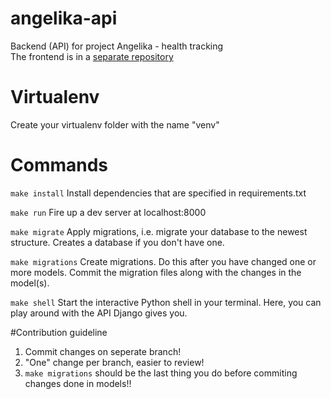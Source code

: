 angelika-api
============

Backend (API) for project Angelika - health tracking  
The frontend is in a [separate repository](https://github.com/iver56/angelika-web)

# Virtualenv

Create your virtualenv folder with the name "venv"

# Commands

`make install`
Install dependencies that are specified in requirements.txt

`make run`
Fire up a dev server at localhost:8000

`make migrate`
Apply migrations, i.e. migrate your database to the newest structure. Creates a database if you don't have one.

`make migrations`
Create migrations. Do this after you have changed one or more models. Commit the migration files along with the changes in the model(s).

`make shell`
Start the interactive Python shell in your terminal. Here, you can play around with the API Django gives you.

#Contribution guideline
1. Commit changes on seperate branch!
2. "One" change per branch, easier to review!
3. `make migrations` should be the last thing you do before commiting changes done in models!!
